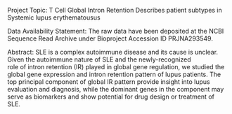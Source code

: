 Project Topic: 
  T Cell Global Intron Retention Describes patient subtypes in Systemic lupus erythematousus

Data Availability Statement: 
  The raw data have been deposited at the NCBI Sequence Read Archive under Bioproject Accession ID PRJNA293549.

Abstract: 
  SLE is a complex autoimmune disease and its cause is unclear. Given the autoimmune nature of SLE and the newly-recognized    
  role of intron retention (IR) played in global gene regulation, we studied the global gene expression and intron retention
  pattern of lupus patients. 
  The top principal component of global IR pattern provide insight into lupus evaluation and diagnosis, while the dominant
  genes in the component may serve as biomarkers and show potential for drug design or treatment of SLE.
